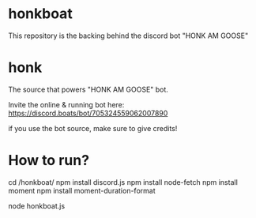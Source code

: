 # honkboat
This repository is the backing behind the discord bot "HONK AM GOOSE"


# honk
The source that powers "HONK AM GOOSE" bot.

Invite the online & running bot here:
https://discord.boats/bot/705324559062007890

if you use the bot source, make sure to give credits!

# How to run?



cd /honkboat/
npm install discord.js 
npm install node-fetch
npm install moment
npm install moment-duration-format

node honkboat.js
